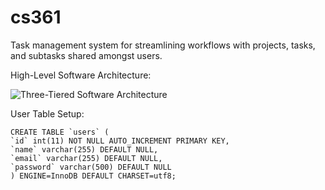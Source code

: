 # cs361

Task management system for streamlining workflows with projects, tasks, and subtasks shared amongst users.

High-Level Software Architecture:

![Three-Tiered Software Architecture]()

User Table Setup:

```
CREATE TABLE `users` (
`id` int(11) NOT NULL AUTO_INCREMENT PRIMARY KEY,
`name` varchar(255) DEFAULT NULL,
`email` varchar(255) DEFAULT NULL,
`password` varchar(500) DEFAULT NULL
) ENGINE=InnoDB DEFAULT CHARSET=utf8;
```
